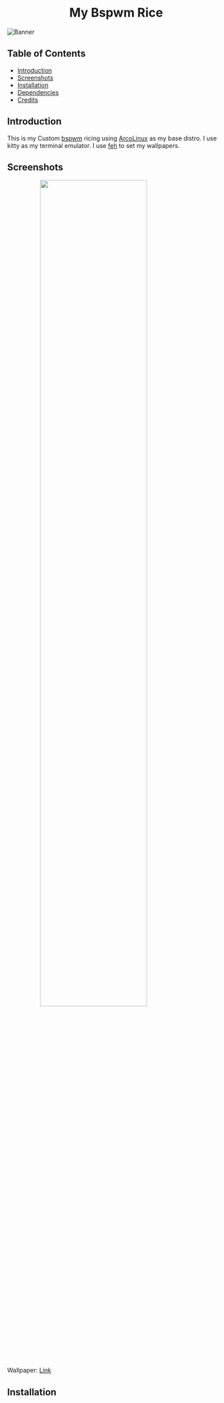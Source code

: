 <h1 align='center'>My Bspwm Rice</h1>

![Banner](https://svg-banners.vercel.app/api?type=luminance&text1=BSPWM%20RICE%20🧑‍💻&width=1000&height=220)

## Table of Contents

- [Introduction](#introduction)
- [Screenshots](#screenshots)
- [Installation](#installation)
- [Dependencies](#dependencies)
- [Credits](#credits)

## Introduction

This is my Custom [bspwm](https://github.com/baskerville/bspwm) ricing using [ArcoLinux](https://arcolinux.com) as my base distro. I use kitty as my terminal emulator. I use [feh](https://feh.finalrewind.org/) to set my wallpapers.

## Screenshots

<p align='center' height='230px'>
<a align='left'><img src='https://i.imgur.com/pdBByBK.png' width='70%'></a>
</p>

Wallpaper: [Link](https://github.com/atmozki/Walls.git)

## Installation
